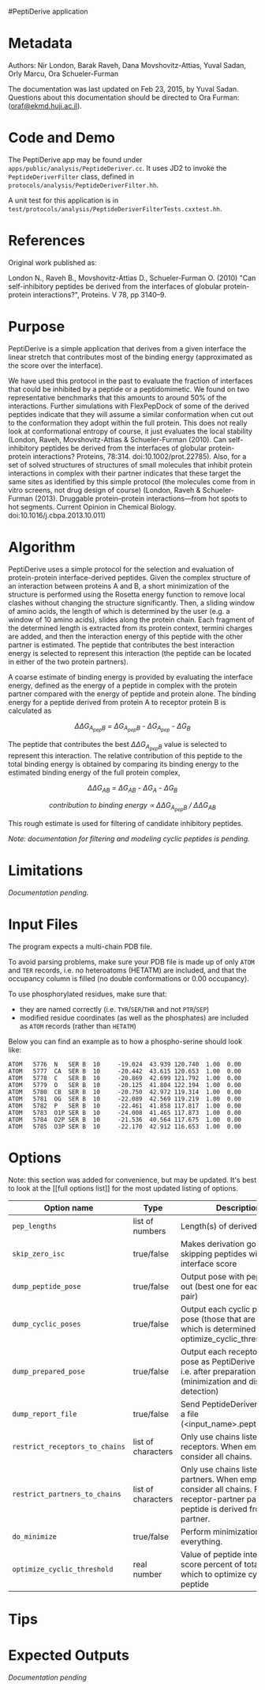 #PeptiDerive application

Metadata
========

Authors: Nir London, Barak Raveh, Dana Movshovitz-Attias, Yuval Sadan, Orly Marcu, Ora Schueler-Furman

The documentation was last updated on Feb 23, 2015, by Yuval Sadan. Questions about this documentation should be directed to Ora Furman: (oraf@ekmd.huji.ac.il).

Code and Demo
=============

The PeptiDerive app may be found under `apps/public/analysis/PeptideDeriver.cc`. It uses JD2 to invoke the `PeptideDeriverFilter` class, defined in `protocols/analysis/PeptideDeriverFilter.hh`.

A unit test for this application is in `test/protocols/analysis/PeptideDeriverFilterTests.cxxtest.hh`.

References
==========

Original work published as:

London N., Raveh B., Movshovitz-Attias D., Schueler-Furman O. (2010) "Can self-inhibitory peptides be derived from the interfaces of globular protein-protein interactions?", Proteins. V 78, pp 3140–9.

Purpose
=======

PeptiDerive is a simple application that derives from a given interface the linear stretch that contributes most of the binding energy (approximated as the score over the interface).


We have used this protocol in the past to evaluate the fraction of interfaces that could be inhibited by a peptide or a peptidomimetic. We found on two representative benchmarks that this amounts to around 50% of the interactions. Further simulations with FlexPepDock of some of the derived peptides indicate that they will assume a similar conformation when cut out to the conformation they adopt within the full protein. This does not really look at conformational entropy of course, it just evaluates the local stability (London, Raveh, Movshovitz-Attias & Schueler-Furman (2010). Can self-inhibitory peptides be derived from the interfaces of globular protein-protein interactions? Proteins, 78:314. doi:10.1002/prot.22785).
Also, for a set of solved structures of structures of small molecules that inhibit protein interactions in complex with their partner indicates that these target the same sites as identified by this simple protocol (the molecules come from in vitro screens, not drug design of course) (London, Raveh & Schueler-Furman (2013). Druggable protein–protein interactions—from hot spots to hot segments. Current Opinion in Chemical Biology. doi:10.1016/j.cbpa.2013.10.011)


Algorithm
=========

PeptiDerive uses a simple protocol for the selection and evaluation of protein-protein interface-derived peptides. Given the complex structure of an interaction between proteins A and B, a short minimization of the structure is performed using the Rosetta energy function to remove local clashes without changing the structure significantly. Then, a sliding window of amino acids, the length of which is determined by the user (e.g. a window of 10 amino acids), slides along the protein chain. Each fragment of the determined length is extracted from its protein context, termini charges are added, and then the interaction energy of this peptide with the other partner is estimated. The peptide that contributes the best interaction energy is selected to represent this interaction (the peptide can be located in either of the two protein partners).

A coarse estimate of binding energy is provided by evaluating the interface energy, defined as the energy of a peptide in complex with the protein partner compared with the energy of peptide and protein alone. The binding energy for a peptide derived from protein A to receptor protein B is calculated as

*<center>&Delta;&Delta;G<sub>A<sub>pep</sub>B</sub> = &Delta;G<sub>A<sub>pep</sub>B</sub> - &Delta;G<sub>A<sub>pep</sub></sub> - &Delta;G<sub>B</sub></center>*

The peptide that contributes the best *&Delta;&Delta;G<sub>A<sub>pep</sub>B</sub>* value is selected to represent this interaction. The relative contribution of this peptide to the total binding energy is obtained by comparing its binding energy to the estimated binding energy of the full protein complex,

*<center>&Delta;&Delta;G<sub>AB</sub> = &Delta;G<sub>AB</sub> - &Delta;G<sub>A</sub> - &Delta;G<sub>B</sub></center>*

*<center>contribution to binding energy &prop; &Delta;&Delta;G<sub>A<sub>pep</sub>B</sub> / &Delta;&Delta;G<sub>AB</sub></center>*

This rough estimate is used for filtering of candidate inhibitory peptides.

*Note: documentation for filtering and modeling cyclic peptides is pending.*

Limitations
===========

*Documentation pending.*

Input Files
===========

The program expects a multi-chain PDB file.

To avoid parsing problems, make sure your PDB file is made up of only `ATOM` and `TER` records, i.e. no heteroatoms (HETATM) are included, and that the occupancy column is filled (no double conformations or 0.00 occupancy).

To use phosphorylated residues, make sure that:

  * they are named correctly (i.e. `TYR`/`SER`/`THR` and not `PTR`/`SEP`)
  * modified residue coordinates (as well as the phosphates) are included as `ATOM` records (rather than `HETATM`)

Below you can find an example as to how a phospho-serine should look like:

    ATOM   5776  N   SER B  10     -19.024  43.939 120.740  1.00  0.00
    ATOM   5777  CA  SER B  10     -20.442  43.615 120.653  1.00  0.00
    ATOM   5778  C   SER B  10     -20.869  42.699 121.792  1.00  0.00
    ATOM   5779  O   SER B  10     -20.125  41.804 122.194  1.00  0.00
    ATOM   5780  CB  SER B  10     -20.750  42.972 119.314  1.00  0.00
    ATOM   5781  OG  SER B  10     -22.089  42.569 119.219  1.00  0.00
    ATOM   5782  P   SER B  10     -22.461  41.858 117.817  1.00  0.00
    ATOM   5783  O1P SER B  10     -24.008  41.465 117.873  1.00  0.00
    ATOM   5784  O2P SER B  10     -21.536  40.564 117.675  1.00  0.00
    ATOM   5785  O3P SER B  10     -22.170  42.912 116.653  1.00  0.00


Options
=======

Note: this section was added for convenience, but may be updated. It's best to look at the [[full options list]] for the most updated listing of options.

| Option name         | Type           | Description                                                  | Default |
|---------------------|----------------|--------------------------------------------------------------|---------|
| `pep_lengths`       | list of numbers | Length(s) of derived peptides                                | 10      |
| `skip_zero_isc`     | true/false     | Makes derivation go faster by skipping peptides with 0 interface score | true |
| `dump_peptide_pose` | true/false     | Output pose with peptide cut out (best one for each chain pair) | false |
| `dump_cyclic_poses` | true/false     | Output each cyclic peptide pose (those that are modeled; which is determined by -optimize_cyclic_threshold) | false |
| `dump_prepared_pose` | true/false    | Output each receptor-partner pose as PeptiDerive sees it, i.e. after preparation (minimization and disulfide detection) | false |
| `dump_report_file`  | true/false     | Send PeptideDeriver output to a file (<input_name>.peptiderive.txt) | true |
| `restrict_receptors_to_chains` | list of characters | Only use chains listed here as receptors. When empty, consider all chains. | empty  |
| `restrict_partners_to_chains` | list of characters | Only use chains listed here as partners. When empty, consider all chains. For each receptor-partner pair, a peptide is derived from the partner. | empty |
| `do_minimize` | true/false | Perform minimization before everything. | true |
| `optimize_cyclic_threshold` | real number | Value of peptide interface score percent of total isc from which to optimize cyclic peptide | 0.35 |


Tips
====

Expected Outputs
================

*Documentation pending*
